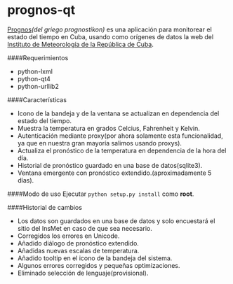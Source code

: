 prognos-qt
========
[Prognos](http://codeshard.github.io/prognos)*(del griego prognostikon)* es una aplicación para monitorear el estado del tiempo en Cuba, usando como orígenes de datos la web del [Instituto de Meteorología de la República de Cuba](www.met.inf.cu).

####Requerimientos
 - python-lxml
 - python-qt4
 - python-urllib2

####Características
- Icono de la bandeja y de la ventana se actualizan en dependencia del estado del tiempo.
- Muestra la temperatura en grados Celcius, Fahrenheit y Kelvin.
- Autenticación mediante proxy(por ahora solamente esta funcionalidad, ya que en nuestra gran mayoría salimos usando proxys).
- Actualiza el pronóstico de la temperatura en dependencia de la hora del día.
- Historial de pronóstico guardado en una base de datos(sqlite3).
- Ventana emergente con pronóstico extendido.(aproximadamente 5 días).

####Modo de uso
Ejecutar ```python setup.py install``` como **root**.

####Historial de cambios
- Los datos son guardados en una base de datos y solo encuestará el sitio del InsMet en caso de que sea necesario.
- Corregidos los errores en Unicode.
- Añadido diálogo de pronóstico extendido.
- Añadidas nuevas escalas de temperatura.
- Añadido tooltip en el icono de la bandeja del sistema.
- Algunos errores corregidos y pequeñas optimizaciones.
- Eliminado selección de lenguaje(provisional).
